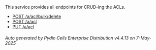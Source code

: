 






This service provides all endpoints for CRUD-ing the ACLs.

- [POST /a/acl/bulk/delete](../post-a-acl-bulk-delete/)
- [POST /a/acl](../post-a-acl/)
- [PUT /a/acl](../put-a-acl/)

###### Auto generated by Pydio Cells Enterprise Distribution v4.4.13 on 7-May-2025

